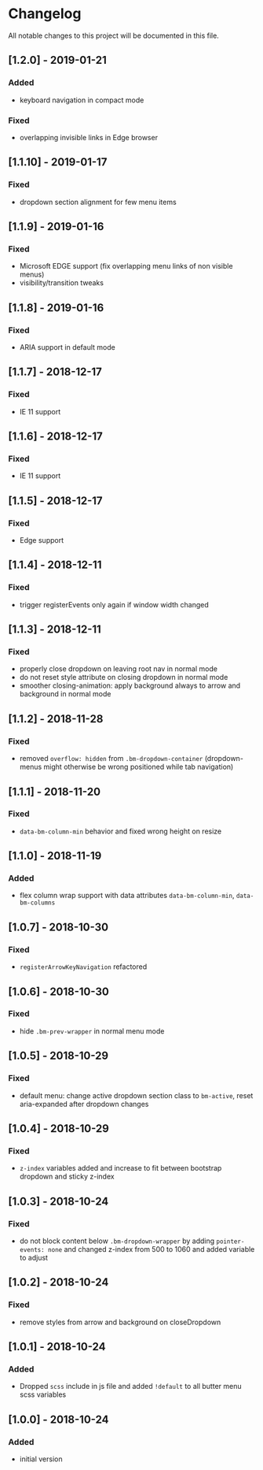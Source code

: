 # Changelog
All notable changes to this project will be documented in this file.

## [1.2.0] - 2019-01-21

### Added
- keyboard navigation in compact mode

### Fixed
- overlapping invisible links in Edge browser

## [1.1.10] - 2019-01-17

### Fixed
- dropdown section alignment for few menu items

## [1.1.9] - 2019-01-16

### Fixed
- Microsoft EDGE support (fix overlapping menu links of non visible menus)
- visibility/transition tweaks

## [1.1.8] - 2019-01-16

### Fixed
- ARIA support in default mode

## [1.1.7] - 2018-12-17

### Fixed
- IE 11 support

## [1.1.6] - 2018-12-17

### Fixed
- IE 11 support

## [1.1.5] - 2018-12-17

### Fixed
- Edge support

## [1.1.4] - 2018-12-11

### Fixed
- trigger registerEvents only again if window width changed 

## [1.1.3] - 2018-12-11

### Fixed
- properly close dropdown on leaving root nav in normal mode
- do not reset style attribute on closing dropdown in normal mode
- smoother closing-animation: apply background always to arrow and background in normal mode

## [1.1.2] - 2018-11-28

### Fixed
- removed `overflow: hidden` from `.bm-dropdown-container` (dropdown-menus might otherwise be wrong positioned while tab navigation)

## [1.1.1] - 2018-11-20

### Fixed
- `data-bm-column-min` behavior and fixed wrong height on resize

## [1.1.0] - 2018-11-19

### Added
- flex column wrap support with data attributes `data-bm-column-min`, `data-bm-columns`

## [1.0.7] - 2018-10-30

### Fixed
- `registerArrowKeyNavigation` refactored

## [1.0.6] - 2018-10-30

### Fixed
- hide `.bm-prev-wrapper` in normal menu mode

## [1.0.5] - 2018-10-29

### Fixed
- default menu: change active dropdown section class to `bm-active`, reset aria-expanded after dropdown changes   

## [1.0.4] - 2018-10-29

### Fixed
- `z-index` variables added and increase to fit between bootstrap dropdown and sticky z-index

## [1.0.3] - 2018-10-24

### Fixed
- do not block content below `.bm-dropdown-wrapper` by adding `pointer-events: none` and changed z-index from 500 to 1060 and added variable to adjust

## [1.0.2] - 2018-10-24

### Fixed
- remove styles from arrow and background on closeDropdown

## [1.0.1] - 2018-10-24

### Added
- Dropped `scss` include in js file and added `!default` to all butter menu scss variables

## [1.0.0] - 2018-10-24

### Added
- initial version
